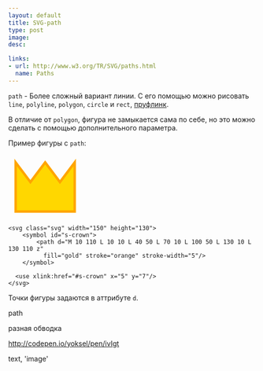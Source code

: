 ```yaml
---
layout: default
title: SVG-path
type: post
image: 
desc: 

links:
- url: http://www.w3.org/TR/SVG/paths.html
  name: Paths
---
```


<code>path</code> - Более сложный вариант линии. С его помощью можно рисовать <code>line</code>, <code>polyline</code>, <code>polygon</code>, <code>circle</code> и <code>rect</code>, <a href="http://codepen.io/yoksel/full/Jbofr">пруфлинк</a>.

В отличие от <code>polygon</code>, фигура не замыкается сама по себе, но это можно сделать с помощью дополнительного параметра.<!--more-->

Пример фигуры с <code>path</code>: <br>

<svg class="svg" width="150" height="130"><symbol id="s-crown"><path d="M 10 110 L 10 10 L 40 50 L 70 10 L 100 50 L 130 10 L 130 110 z" fill="gold" stroke="orange" stroke-width="5"/></symbol><use xlink:href="#s-crown" x="5" y="7"/></svg>

<pre><code class="language-markup">&lt;svg class="svg" width="150" height="130">
    &lt;symbol id="s-crown">
        &lt;path d="M 10 110 L 10 10 L 40 50 L 70 10 L 100 50 L 130 10 L 130 110 z" 
          fill="gold" stroke="orange" stroke-width="5"/>
    &lt;/symbol>  
  
  &lt;use xlink:href="#s-crown" x="5" y="7"/> 
&lt;/svg></code></pre> 

Точки фигуры задаются в аттрибуте <code>d</code>.




path

разная обводка

http://codepen.io/yoksel/pen/ivIgt


text, 'image' 